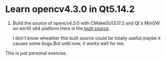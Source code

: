 <!--
 * @Date: 2020-08-08 12:03:40
 * @LastEditTime: 2020-08-09 14:09:21
 * @Author:  Chang_Bin
 * @LastEditors: Chang_Bin
 * @Email: bin_chang@qq.com
 * @Description: In User Settings Edit
-->
# Learn opencv4.3.0 in Qt5.14.2
1. Build the source of opencv4.3.0 with CMakeGUI3.17.2 and Qt's MinGW on win10 x64 platform.Here is the [built source](./opencv430ForQtBuild_win64).

    I don't know wheather this built source could be totally useful,maybe it causes some bugs.But until now, it works well for me.



This is just personal exercise.